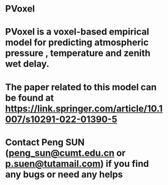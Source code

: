 # PVoxel
# PVoxel is a voxel-based empirical model for predicting atmospheric pressure , temperature and zenith wet delay.
# The paper related to this model can be found at https://link.springer.com/article/10.1007/s10291-022-01390-5
# Contact Peng SUN (peng_sun@cumt.edu.cn or p.suen@tutamail.com) if you find any bugs or need any helps
